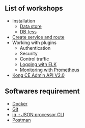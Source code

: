 ## List of workshops

- Installation
  * [Data store](https://github.com/up1/course-imc-devops-5-days/blob/main/api-gateway-with-kong/workshop/01-install.md)
  * [DB-less](https://github.com/up1/course-imc-devops-5-days/blob/main/api-gateway-with-kong/workshop/workshop-kong-with-dbless.md)
- [Create service and route](https://github.com/up1/course-imc-devops-5-days/blob/main/api-gateway-with-kong/workshop/02-create-service-and-route.md)
- Working with plugins
  - Authentication
  - Security
  - Control traffic
  - [Logging with ELK](https://github.com/up1/course-imc-devops-5-days/blob/main/api-gateway-with-kong/workshop/07-logging.md)
  - [Monitoring with Prometheus]()
- [Kong CE Admin API V2.0](https://explore.postman.com/api/3158/kong-ce-admin-api-v20)

## Softwares requirement

- [Docker](https://www.docker.com/)
- [Git](https://git-scm.com/)
- [jq :: JSON processor CLI](https://stedolan.github.io/jq/)
- [Postman](https://www.postman.com/downloads/)
